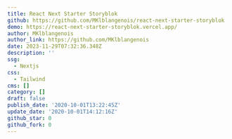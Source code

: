 ```yaml
---
title: React Next Starter Storyblok
github: https://github.com/MKlblangenois/react-next-starter-storyblok
demo: https://react-next-starter-storyblok.vercel.app/
author: MKlblangenois
author_link: https://github.com/MKlblangenois
date: 2023-11-29T07:32:36.348Z
description: ''
ssg:
  - Nextjs
css:
  - Tailwind
cms: []
category: []
draft: false
publish_date: '2020-10-01T13:22:45Z'
update_date: '2020-10-01T14:12:16Z'
github_star: 0
github_fork: 0
---
```

